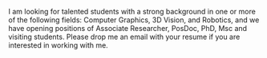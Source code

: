 I am looking for talented students with a strong background in one or more of the following fields: Computer Graphics, 3D Vision, and Robotics, and we have opening positions of Associate Researcher, PosDoc, PhD, Msc and visiting students. Please drop me an email with your resume if you are interested in working with me.
